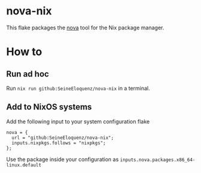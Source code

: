 # nova-nix
This flake packages the [nova](https://github.com/FairwindsOps/nova) tool for the Nix package manager.

# How to
## Run ad hoc
Run `nix run github:SeineEloquenz/nova-nix` in a terminal.
## Add to NixOS systems
Add the following input to your system configuration flake
```
nova = {
  url = "github:SeineEloquenz/nova-nix";
  inputs.nixpkgs.follows = "nixpkgs";
};
```
Use the package inside your configuration as `inputs.nova.packages.x86_64-linux.default`
